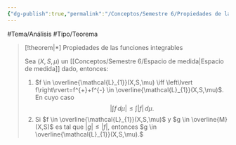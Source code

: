 ```yaml
---
{"dg-publish":true,"permalink":"/Conceptos/Semestre 6/Propiedades de las funciones integrables/"}
---
```


#Tema/Análisis  #Tipo/Teorema 



> [!theorem|*] Propiedades de las funciones integrables
> 
> Sea $(X,S,\mu)$ un [[Conceptos/Semestre 6/Espacio de medida\|Espacio de medida]] dado, entonces:
> 1. $f \in \overline{\mathcal{L}_{1}}(X,S,\mu) \iff \left\lvert f\right\rvert=f^{+}+f^{-} \in \overline{\mathcal{L}_{1}}(X,S,\mu)$. En cuyo caso
> 	$$\left\lvert \int_{}^{} f \, d\mu \right\rvert\leq \int_{}^{} \left\lvert f\right\rvert \, d\mu .$$
> 2. Si $f \in \overline{\mathcal{L}_{1}}(X,S,\mu)$ y $g \in \overline{M}(X,S)$ es tal que $\left\lvert g\right\rvert\leq \left\lvert f\right\rvert$, entonces $g \in \overline{\mathcal{L}_{1}}(X,S,\mu).$